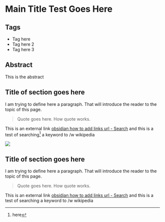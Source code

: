 # Main Title Test Goes Here






## Tags

- Tag here
- Tag here 2
- Tag here 3


## Abstract 

This is the abstract


## Title of section goes here

I am trying to define here a paragraph. That will introduce the reader to the topic of this page.

> Quote goes here. How quote works. 

This is an external link [obsidian how to add links url - Search](https://www.bing.com/search?q=obsidian+how+to+add+links+url&FORM=AWRE) and this is a test of searching[^test] a keyword to /w wikipedia 



![](C:\Users\t_ejo\Pictures\aerial.PNG)


## Title of section goes here

I am trying to define here a paragraph. That will introduce the reader to the topic of this page.

> Quote goes here. How quote works. 

This is an external link [obsidian how to add links url - Search](https://www.bing.com/search?q=obsidian+how+to+add+links+url&FORM=AWRE) and this is a test of searching a keyword to /w wikipedia 


[^test]:here



